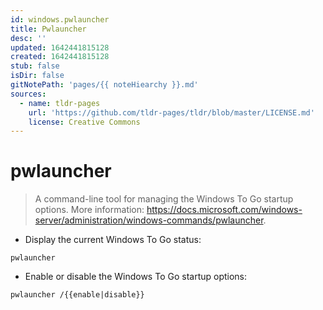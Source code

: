 ```yaml
---
id: windows.pwlauncher
title: Pwlauncher
desc: ''
updated: 1642441815128
created: 1642441815128
stub: false
isDir: false
gitNotePath: 'pages/{{ noteHiearchy }}.md'
sources:
  - name: tldr-pages
    url: 'https://github.com/tldr-pages/tldr/blob/master/LICENSE.md'
    license: Creative Commons
---
```

# pwlauncher

> A command-line tool for managing the Windows To Go startup options.
> More information: <https://docs.microsoft.com/windows-server/administration/windows-commands/pwlauncher>.

- Display the current Windows To Go status:

`pwlauncher`

- Enable or disable the Windows To Go startup options:

`pwlauncher /{{enable|disable}}`

